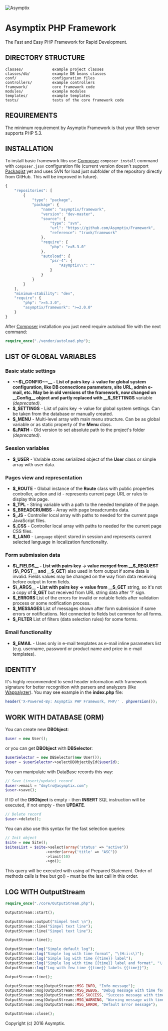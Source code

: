 ![Asymptix](https://media.licdn.com/media/AAEAAQAAAAAAAAK-AAAAJDVhMDMzNDIxLWMzOTktNDhhNS04YWFjLWZmMjQ0Mzc1NDE4Ng.png)

# Asymptix PHP Framework

The Fast and Easy PHP Framework for Rapid Development.

DIRECTORY STRUCTURE
---

```
classes/             example project classes
classes/db/          example DB beans classes
conf/                configuration files
controllers/         example controllers
framework/           core framework code
modules/             example modules
templates/           example templates
tests/               tests of the core framework code
```

REQUIREMENTS
---

The minimum requirement by Asymptix Framework is that your Web server supports PHP 5.3.

INSTALLATION
---

To install basic framework libs use [Composer](https://getcomposer.org/) `composer install` command with `composer.json` configuration file (current version doesn't support [Packagist](https://packagist.org/) yet and uses SVN for load just subfolder of the repository directly from GitHub. This will be improved in future).

```js
{
	"repositories": [
        {
			"type": "package",
            "package": {
                "name": "asymptix/framework",
                "version": "dev-master",
                "source": {
                    "type": "svn",
                    "url": "https://github.com/Asymptix/Framework",
                    "reference": "trunk/framework"
                },
				"require": {
					"php": ">=5.3.0"
				},
				"autoload": {
					"psr-4": {
						"Asymptix\\": ""
					}
				}
            }
        }
    ],
	"minimum-stability": "dev",
    "require": {
        "php": ">=5.3.0",
		"asymptix/framework": ">=2.0.0"
    }
}
```

After [Composer](https://getcomposer.org/) installation you just need require autoload file with the next command:

```php
require_once("./vendor/autoload.php");
```

LIST OF GLOBAL VARIABLES
---

### Basic static settings
* __~~$\_CONFIG~~__ - List of pairs key → value for global system configuration, like DB connections parameters, site URL, admin e-mail, etc. May be in old versions of the framework, now changed on __Config__ object and partly replaced with __$\_SETTINGS__ variable _(deprecated)_.
* __$\_SETTINGS__ -	List of pairs key → value for global system settings. Can be taken from the database or manually created.
* __$\_MENU__ -	Multi-level array with main menu structure. Can be as global variable or as static property of the __Menu__ class.
* __~~$\_PATH~~__ -	Old version to set absolute path to the project's folder _(deprecated)_.

### Session variables
* __$\_USER__ - Variable stores serialized object of the __User__ class or simple array with user data.

### Pages view and representation
* __$\_ROUTE__ - Global instance of the __Route__ class with public properties controller, action and id - represents current page URL or rules to display this page.
* __$\_TPL__	- String variable with a path to the needed template of the page.
* __$\_BREADCRUMBS__ - Array with page breadcrumbs data.
* __$\_JS__ - Controller local array with paths to needed for the current page JavaScript files.
* __$\_CSS__	- Controller local array with paths to needed for the current page CSS files.
* __$\_LANG__ - `Language` object stored in session and represents current selected language in localization functionality.

### Form submission data
* __$\_FIELDS__ - List with pairs key → value merged from __$\_REQUEST__ (__$\_POST__ and __$\_GET__) also used in form output if some data is invalid. Fields values may be changed on the way from data receiving before output in form fields.
* __$\_ARGS__ -	List with pairs key → value from __$\_GET__ string, so it's not a copy of __$\_GET__ but received from URL string data after ‘?’ sign.
* __$\_ERRORS__	List of the errors for invalid or notable fields after validation process or some notification process.
* __$\_MESSAGES__	List of messages shown after form submission if some errors or notifications. Not connected to fields but common for all forms.
* __$\_FILTER__	List of filters (data selection rules) for some forms.

### Email functionality
* __$\_EMAIL__ - Uses only in e-mail templates as e-mail inline parameters list (e.g. username, password or product name and price in e-mail templates).

IDENTITY
---

It's highly recommended to send header information with framework signature for better recognition with parsers and analyzers (like [Wappalyzer](https://github.com/AliasIO/Wappalyzer)).
You may see example in the __index.php__ file:

```php
header('X-Powered-By: Asymptix PHP Framework, PHP/' . phpversion());
```

WORK WITH DATABASE (ORM)
---

You can create new __DBObject__:

```php
$user = new User();
```

or you can get __DBObject__ with __DBSelector__:

```php
$userSelector = new DBSelector(new User());
$user = $userSelector->selectDBObjectById($userId);
```

You can manipulate with DataBase records this way:

```php
// Save (insert/update) record
$user->email = "dmytro@asymptix.com";
$user->save();
```

If ID of the __DBObject__ is empty - then __INSERT__ SQL instruction will be executed, if not empty - then __UPDATE__.

```php
// Delete record
$user->delete();
```

You can also use this syntax for the fast selection queries:

```php
// Init object
$site = new Site();
$sitesList = $site->select(array('status' => "active"))
                  ->order(array('title' => "ASC"))
                  ->limit(10)
                  ->go();
```

This query will be executed with using of Prepared Statement. Order of methods calls is free but go() - must be the last call in this order.

LOG WITH OutputStream
---

```php
require_once("./core/OutputStream.php");

OutputStream::start();

OutputStream::output("Simpel text \n");
OutputStream::line("Simpel text line");
OutputStream::line("Simpel text line");

OutputStream::line();

OutputStream::log("Simple default log");
OutputStream::log("Simple log with time format", "\(H:i:s\)");
OutputStream::log("Simple log with time {{time}} label");
OutputStream::log("Simple log with time {{time}} label and format", "\(H:i:s\)");
OutputStream::log("Log with few time {{time}} labels {{time}}");

OutputStream::line();

OutputStream::msg(OutputStream::MSG_INFO, "Info message");
OutputStream::msg(OutputStream::MSG_DEBUG, "Debug message with time format", "\(H:i:s\)");
OutputStream::msg(OutputStream::MSG_SUCCESS, "Success message with time {{time}} label");
OutputStream::msg(OutputStream::MSG_WARNING, "Warning message with time {{time}} label and format", "\(H:i:s\)");
OutputStream::msg(OutputStream::MSG_ERROR, "Default Error message");

OutputStream::close();
```

Copyright (c) 2016 Asymptix.
